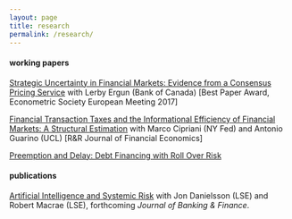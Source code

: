 ```yaml
---
layout: page
title: research
permalink: /research/
---
```


#### working papers

[Strategic Uncertainty in Financial Markets: Evidence from a Consensus Pricing Service](https://authe.github.io/assets/ErgunUthemann_StrategicUncertaintyInOTCMarkets.pdf) with Lerby Ergun (Bank of Canada) [Best Paper Award, Econometric Society European Meeting 2017]

[Financial Transaction Taxes and the Informational Efficiency of Financial Markets: A Structural Estimation](https://authe.github.io/assets/FTT_CiprianiGuarinoUthemann_December19.pdf) with Marco Cipriani (NY Fed) and Antonio Guarino (UCL) [R&R Journal of Financial Economics]

[Preemption and Delay: Debt Financing with Roll Over Risk](https://authe.github.io/assets/RunsSocialLearning_Uthemann.pdf)

#### publications

[Artificial Intelligence and Systemic Risk](https://papers.ssrn.com/sol3/papers.cfm?abstract_id=3410948) with Jon Danielsson (LSE) and Robert Macrae (LSE), forthcoming <em>Journal of Banking & Finance</em>.
